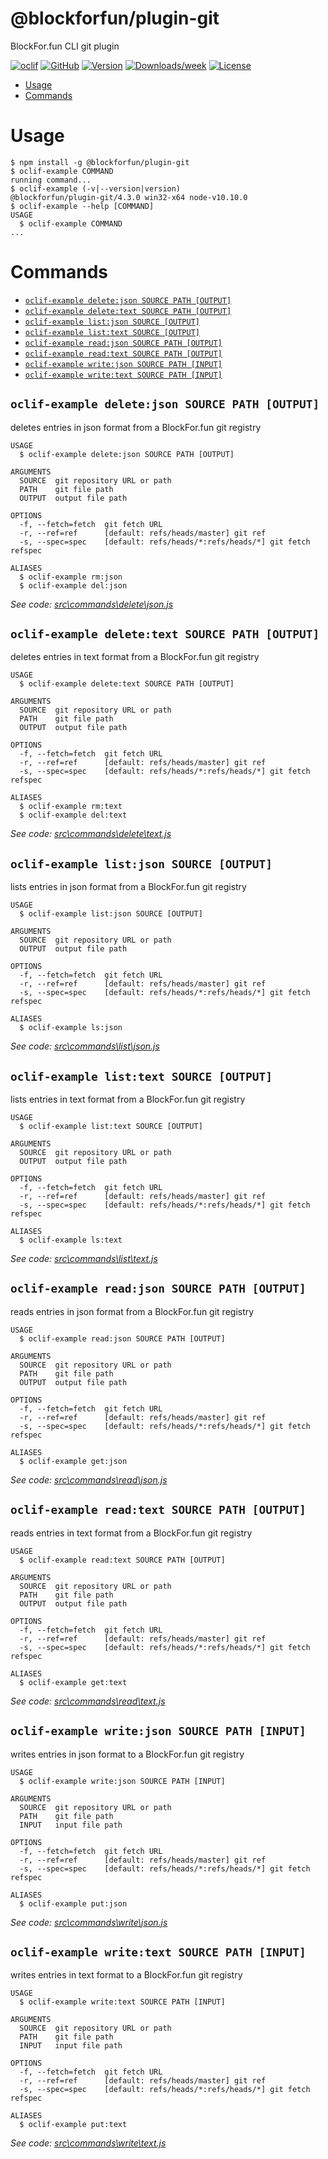 @blockforfun/plugin-git
===

BlockFor.fun CLI git plugin

[![oclif](https://img.shields.io/badge/cli-oclif-brightgreen.svg)](https://oclif.io)
[![GitHub](https://img.shields.io/github/stars/blockforfun/cli.svg?logo=github)](https://github.com/blockforfun/cli/tree/master/plugins/plugin-git)
[![Version](https://img.shields.io/npm/v/@blockforfun/plugin-git.svg?logo=npm)](https://npmjs.org/package/@blockforfun/plugin-git)
[![Downloads/week](https://img.shields.io/npm/dw/@blockforfun/plugin-git.svg?logo=npm)](https://npmjs.org/package/@blockforfun/plugin-git)
[![License](https://img.shields.io/npm/l/@blockforfun/cli.svg?logo=github)](https://github.com/blockforfun/cli/blob/master/plugins/plugin-git/package.json)

<!-- toc -->
* [Usage](#usage)
* [Commands](#commands)
<!-- tocstop -->

# Usage

<!-- usage -->
```sh-session
$ npm install -g @blockforfun/plugin-git
$ oclif-example COMMAND
running command...
$ oclif-example (-v|--version|version)
@blockforfun/plugin-git/4.3.0 win32-x64 node-v10.10.0
$ oclif-example --help [COMMAND]
USAGE
  $ oclif-example COMMAND
...
```
<!-- usagestop -->

# Commands

<!-- commands -->
* [`oclif-example delete:json SOURCE PATH [OUTPUT]`](#oclif-example-deletejson-source-path-output)
* [`oclif-example delete:text SOURCE PATH [OUTPUT]`](#oclif-example-deletetext-source-path-output)
* [`oclif-example list:json SOURCE [OUTPUT]`](#oclif-example-listjson-source-output)
* [`oclif-example list:text SOURCE [OUTPUT]`](#oclif-example-listtext-source-output)
* [`oclif-example read:json SOURCE PATH [OUTPUT]`](#oclif-example-readjson-source-path-output)
* [`oclif-example read:text SOURCE PATH [OUTPUT]`](#oclif-example-readtext-source-path-output)
* [`oclif-example write:json SOURCE PATH [INPUT]`](#oclif-example-writejson-source-path-input)
* [`oclif-example write:text SOURCE PATH [INPUT]`](#oclif-example-writetext-source-path-input)

## `oclif-example delete:json SOURCE PATH [OUTPUT]`

deletes entries in json format from a BlockFor.fun git registry

```
USAGE
  $ oclif-example delete:json SOURCE PATH [OUTPUT]

ARGUMENTS
  SOURCE  git repository URL or path
  PATH    git file path
  OUTPUT  output file path

OPTIONS
  -f, --fetch=fetch  git fetch URL
  -r, --ref=ref      [default: refs/heads/master] git ref
  -s, --spec=spec    [default: refs/heads/*:refs/heads/*] git fetch refspec

ALIASES
  $ oclif-example rm:json
  $ oclif-example del:json
```

_See code: [src\commands\delete\json.js](https://github.com/blockforfun/cli/blob/v4.3.0/src\commands\delete\json.js)_

## `oclif-example delete:text SOURCE PATH [OUTPUT]`

deletes entries in text format from a BlockFor.fun git registry

```
USAGE
  $ oclif-example delete:text SOURCE PATH [OUTPUT]

ARGUMENTS
  SOURCE  git repository URL or path
  PATH    git file path
  OUTPUT  output file path

OPTIONS
  -f, --fetch=fetch  git fetch URL
  -r, --ref=ref      [default: refs/heads/master] git ref
  -s, --spec=spec    [default: refs/heads/*:refs/heads/*] git fetch refspec

ALIASES
  $ oclif-example rm:text
  $ oclif-example del:text
```

_See code: [src\commands\delete\text.js](https://github.com/blockforfun/cli/blob/v4.3.0/src\commands\delete\text.js)_

## `oclif-example list:json SOURCE [OUTPUT]`

lists entries in json format from a BlockFor.fun git registry

```
USAGE
  $ oclif-example list:json SOURCE [OUTPUT]

ARGUMENTS
  SOURCE  git repository URL or path
  OUTPUT  output file path

OPTIONS
  -f, --fetch=fetch  git fetch URL
  -r, --ref=ref      [default: refs/heads/master] git ref
  -s, --spec=spec    [default: refs/heads/*:refs/heads/*] git fetch refspec

ALIASES
  $ oclif-example ls:json
```

_See code: [src\commands\list\json.js](https://github.com/blockforfun/cli/blob/v4.3.0/src\commands\list\json.js)_

## `oclif-example list:text SOURCE [OUTPUT]`

lists entries in text format from a BlockFor.fun git registry

```
USAGE
  $ oclif-example list:text SOURCE [OUTPUT]

ARGUMENTS
  SOURCE  git repository URL or path
  OUTPUT  output file path

OPTIONS
  -f, --fetch=fetch  git fetch URL
  -r, --ref=ref      [default: refs/heads/master] git ref
  -s, --spec=spec    [default: refs/heads/*:refs/heads/*] git fetch refspec

ALIASES
  $ oclif-example ls:text
```

_See code: [src\commands\list\text.js](https://github.com/blockforfun/cli/blob/v4.3.0/src\commands\list\text.js)_

## `oclif-example read:json SOURCE PATH [OUTPUT]`

reads entries in json format from a BlockFor.fun git registry

```
USAGE
  $ oclif-example read:json SOURCE PATH [OUTPUT]

ARGUMENTS
  SOURCE  git repository URL or path
  PATH    git file path
  OUTPUT  output file path

OPTIONS
  -f, --fetch=fetch  git fetch URL
  -r, --ref=ref      [default: refs/heads/master] git ref
  -s, --spec=spec    [default: refs/heads/*:refs/heads/*] git fetch refspec

ALIASES
  $ oclif-example get:json
```

_See code: [src\commands\read\json.js](https://github.com/blockforfun/cli/blob/v4.3.0/src\commands\read\json.js)_

## `oclif-example read:text SOURCE PATH [OUTPUT]`

reads entries in text format from a BlockFor.fun git registry

```
USAGE
  $ oclif-example read:text SOURCE PATH [OUTPUT]

ARGUMENTS
  SOURCE  git repository URL or path
  PATH    git file path
  OUTPUT  output file path

OPTIONS
  -f, --fetch=fetch  git fetch URL
  -r, --ref=ref      [default: refs/heads/master] git ref
  -s, --spec=spec    [default: refs/heads/*:refs/heads/*] git fetch refspec

ALIASES
  $ oclif-example get:text
```

_See code: [src\commands\read\text.js](https://github.com/blockforfun/cli/blob/v4.3.0/src\commands\read\text.js)_

## `oclif-example write:json SOURCE PATH [INPUT]`

writes entries in json format to a BlockFor.fun git registry

```
USAGE
  $ oclif-example write:json SOURCE PATH [INPUT]

ARGUMENTS
  SOURCE  git repository URL or path
  PATH    git file path
  INPUT   input file path

OPTIONS
  -f, --fetch=fetch  git fetch URL
  -r, --ref=ref      [default: refs/heads/master] git ref
  -s, --spec=spec    [default: refs/heads/*:refs/heads/*] git fetch refspec

ALIASES
  $ oclif-example put:json
```

_See code: [src\commands\write\json.js](https://github.com/blockforfun/cli/blob/v4.3.0/src\commands\write\json.js)_

## `oclif-example write:text SOURCE PATH [INPUT]`

writes entries in text format to a BlockFor.fun git registry

```
USAGE
  $ oclif-example write:text SOURCE PATH [INPUT]

ARGUMENTS
  SOURCE  git repository URL or path
  PATH    git file path
  INPUT   input file path

OPTIONS
  -f, --fetch=fetch  git fetch URL
  -r, --ref=ref      [default: refs/heads/master] git ref
  -s, --spec=spec    [default: refs/heads/*:refs/heads/*] git fetch refspec

ALIASES
  $ oclif-example put:text
```

_See code: [src\commands\write\text.js](https://github.com/blockforfun/cli/blob/v4.3.0/src\commands\write\text.js)_
<!-- commandsstop -->
